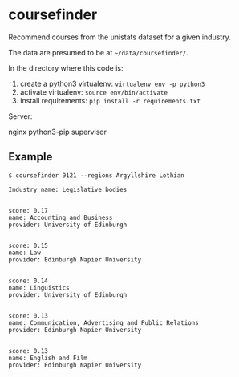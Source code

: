 # coursefinder
Recommend courses from the unistats dataset for a given industry.

The data are presumed to be at `~/data/coursefinder/`. 

In the directory where this code is:

1. create a python3 virtualenv: `virtualenv env -p python3`
2. activate virtualenv: `source env/bin/activate`
3. install requirements: `pip install -r requirements.txt`


Server:

nginx python3-pip supervisor

## Example
```
$ coursefinder 9121 --regions Argyllshire Lothian

Industry name: Legislative bodies


score: 0.17
name: Accounting and Business
provider: University of Edinburgh


score: 0.15
name: Law
provider: Edinburgh Napier University


score: 0.14
name: Linguistics
provider: University of Edinburgh


score: 0.13
name: Communication, Advertising and Public Relations
provider: Edinburgh Napier University


score: 0.13
name: English and Film
provider: Edinburgh Napier University
```
